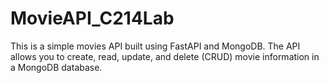 # MovieAPI_C214Lab
This is a simple movies API built using FastAPI and MongoDB. The API allows you to create, read, update, and delete (CRUD) movie information in a MongoDB database.
